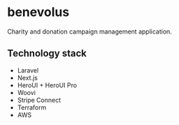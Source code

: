 # benevolus

Charity and donation campaign management application.

## Technology stack

- Laravel
- Next.js
- HeroUI + HeroUI Pro
- Woovi
- Stripe Connect
- Terraform
- AWS